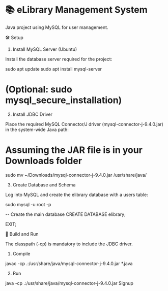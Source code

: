 # 📚 eLibrary Management System

Java project using MySQL for user management.

🛠️ Setup

1. Install MySQL Server (Ubuntu)

Install the database server required for the project:

sudo apt update
sudo apt install mysql-server
# (Optional: sudo mysql_secure_installation)


2. Install JDBC Driver

Place the required MySQL Connector/J driver (mysql-connector-j-9.4.0.jar) in the system-wide Java path:

# Assuming the JAR file is in your Downloads folder
sudo mv ~/Downloads/mysql-connector-j-9.4.0.jar /usr/share/java/


3. Create Database and Schema

Log into MySQL and create the elibrary database with a users table:

sudo mysql -u root -p

-- Create the main database
CREATE DATABASE elibrary;

EXIT;


🚀 Build and Run

The classpath (-cp) is mandatory to include the JDBC driver.

1. Compile

javac -cp .:/usr/share/java/mysql-connector-j-9.4.0.jar *.java


2. Run

java -cp .:/usr/share/java/mysql-connector-j-9.4.0.jar Signup
